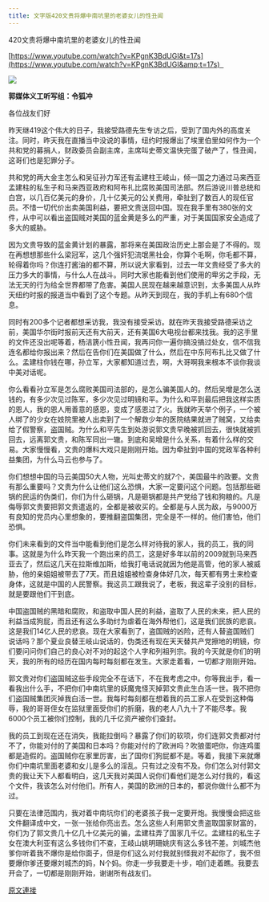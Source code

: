 ```yaml
---
title: 文字版420文贵将爆中南坑里的老婆女儿的性丑闻
---
```


420文贵将爆中南坑里的老婆女儿的性丑闻








[https://www.youtube.com/watch?v=KPgnK3BdUGI&t=17s](https://www.youtube.com/watch?v=KPgnK3BdUGI&amp;t=17s)  




[![](https://1.bp.blogspot.com/-gEgWubBvOCY/WtpcVszaXaI/AAAAAAAAC7o/_J34e9P16jsirolXnbzHY2YktLGmztIsQCLcBGAs/s400/0420-1.PNG)](https://1.bp.blogspot.com/-gEgWubBvOCY/WtpcVszaXaI/AAAAAAAAC7o/_J34e9P16jsirolXnbzHY2YktLGmztIsQCLcBGAs/s1600/0420-1.PNG)










**郭媒体义工听写组：令狐冲**





各位战友们好








昨天继419这个伟大的日子，我接受路德先生专访之后，受到了国内外的高度关注。同时，昨天我在直播当中没说的事情，纽约时报爆出了埃里伯里如何作为一个共和党的募捐人，财政委员会副主席，主席叫史蒂文温快完蛋了破产了，性丑闻，这哥们也是犯罪分子。








共和党的两大金主怎么和吴征孙力军还有孟建柱王岐山，倾一国之力通过马来西亚孟建柱的私生子和马来西亚政府和阿布扎比腐败美国司法部。然后游说川普总统和白宫，以几百亿美元的身价，几十亿美元的公关费用，牵扯到了数百人的现任官员。不惜一切代价出卖美国利益，要把文贵送回中国。现在我手里有380张的文件，从中可以看出盗国贼对美国的蓝金黄是多么的严重，对于美国国家安全造成了多大的威胁。








因为文贵导致的蓝金黄计划的暴露，那将来在美国政治历史上那会是了不得的。现在再想想那些什么梁冠军，这几个强奸犯流氓黑社会，你算个毛啊，你毛都不算，轮得着你吗？你连打酱油的都不算，所以说大家看到，过去一年文贵经受了多大的压力多大的事情，与什么人在战斗。同时大家也能看到他们使用的卑劣之手段，无法无天的行为给全世界都带了危害。美国人民现在越来越意识到，太多美国人从昨天纽约时报的报道当中看到了这个专题。从昨天到现在，我的手机上有680个信息。








同时有200多个记者都想采访我，我没有接受采访。就在昨天我接受路德采访之前，美国华尔街时报前天还有大前天，还有美国6大电视台都来找我。我的这手里的文件还没出呢等着，杨洁篪小性丑闻，我再问你一遍你搞没搞过处女，信不信我连名都给你报出来？然后在告你们在美国做了什么，然后在中东阿布扎比又做了什么。孟建柱你钱在哪，孙立军，大家都知道过去，啊，大哥啊我来根本不谈你我谈中美对话呢。








你么看看孙立军是怎么腐败美国司法部的，是怎么骗美国人的。然后吴增是怎么送钱的，有多少次见过陈军，多少次见过明镜和平。为什么和平到最后把我这样实质的恩人，我的恩人用善意的感恩，变成了感恩过了火。我就昨天举个例子，一个被人绑了的少女在妓院里被人出卖到了一个解救少年的医院结果就进了贼窝，又给卖给了假警察，盗国贼。为什么和平先生到处游说郭文贵早晚被抓回去，很快就被抓回去，远离郭文贵，和陈军同出一辙。到底和吴增是什么关系，有着什么样的交易。大家慢慢看，文贵的爆料大戏只是刚刚开始。因为牵扯到中国的党政军各种利益集团，为什么马云也参与了。








你们想想中国的马云美国50大人物，光叫史蒂文的就7个，美国最牛的政要。文贵有那么重要吗？文贵为什么让他们这么恐惧，大家一定要问这个问题。包括那些砸锅的民运的伪类们，你们为什么砸锅，凡是砸锅都是共产党给了钱和狗粮的。凡是侮辱郭文贵要把郭文贵遣返的，全都是被收买的。全都是与人民为敌，与9000万有良知的党员内心里想象的，要推翻盗国集团，完全是不一样的。他们害怕，他们恐惧。








你们未来看到的文件当中能看到他们是怎么样对待我的家人，我的员工，我的同事。这就是为什么昨天我一个跑出来的员工，这是好多年以前的2009就到马来西亚去了，然后这几天在拉斯维加斯，给我打电话说就因为他是高管，他的家人被威胁，他的亲姐姐被带去了7天。而且姐姐被检查身体好几次，每天都有男士来检查身体，这就是中国的人民警察。我这员工跟我说了，老板，我这辈子没别的目标，就是要跟他们干到底。








中国盗国贼的黑暗和腐败，和盗取中国人民的利益，盗取了人民的未来，把人民的利益当成狗屁，而且还有这么多助纣为虐着在海外帮他们，这是我们民族的悲哀。这是我们14亿人民的悲哀。现在大家看到了，盗国贼的凶险，还有人替盗国贼们说话吗？那个夏业良替王岐山说话的，伪类还有现在天天替共产党擦地的明镜，你们要问问你们自己的良心对不对的起这个人字和列祖列宗。我的今天就是你们的明天，我的所有的经历在国内每时每刻都在发生。大家走着看，一切都才刚刚开始。








郭文贵对你们盗国贼这些手段完全不在话下，不在我考虑之中。你等我出手，看一看我出什么手，不把你们中南坑里的妖魔鬼怪灭掉郭文贵此生白活一世。我不把你们盗国贼集团灭掉我白活一世。我每时每刻都在想着我的员工家人在受到这种侮辱，我的哥哥侄女在监狱里面受你们的折磨，我的老人八九十了不能尽孝。我6000个员工被你们控制，我的几千亿资产被你们查封。








我的员工到现在还在消失，我能拉倒吗？暴露了你们的软项，你们连郭文贵都对付不了，你能对付的了美国和日本吗？你能对付的了欧洲吗？吹狼蛋吧你，你连鸡蛋都是造假的。盗国贼你在家里厉害，出了国你们狗屁都不是。等着，我接下来就爆你们中南坑里面老婆和女儿是多么的淫乱。只有过之没有不及。你们怎么对付郭文贵的我让天下人都看明白，这几天我对美国人说你们看他们是怎么对付我的，看这个文件，我该怎么对付他们。所有人，美国的欧洲的日本的，都说你做什么都不为过。








只要在法律范围内，我对着中南坑你们的老婆孩子我一定要开炮。我慢慢会把这些文件翻译成中文，一张一张给你亮出去。怎么这些人利用郭文贵盗取国家财富的，你们为了郭文贵几十亿几十亿美元的骗，孟建柱弄了国家几千亿。孟建柱的私生子女在澳大利亚有这么多钱你们不查，王岐山姚明珊姚庆有这么多钱不差。刘城杰他爹你听着我不爆你是给你面子，但是你们这么对付我就别怪我对不起你了，我不但要爆你爹还要爆刘城杰的妈，N个妈。你走一步我要走十步，咱们走着瞧。我要去开会了，一切都是刚刚开始，谢谢所有战友们。

[原文連接](http://littleantvoice.blogspot.com/2018/04/420.html)